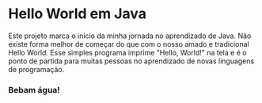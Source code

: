 # Hello World em Java
Este projeto marca o início da minha jornada no aprendizado de Java. Não existe forma melhor de começar do que com o nosso amado e tradicional Hello World. Esse simples programa imprime "Hello, World!" na tela e é o ponto de partida para muitas pessoas no aprendizado de novas linguagens de programação.

### Bebam água!

